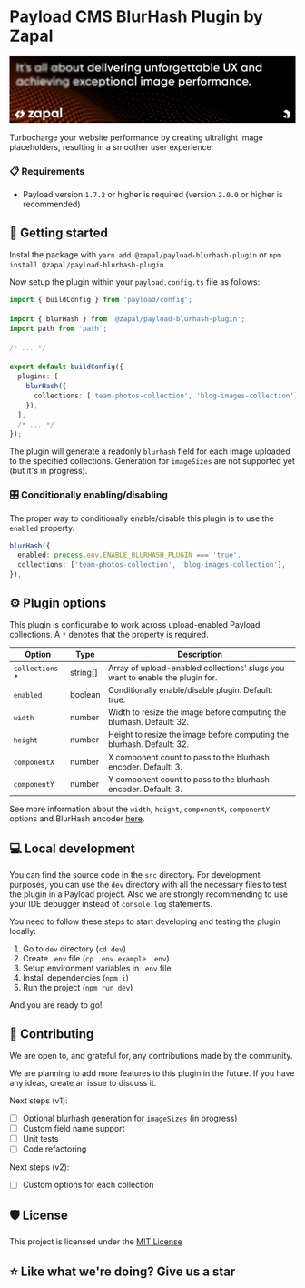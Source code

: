 # Payload CMS BlurHash Plugin by Zapal

[![](/github-banner.jpg)](https://www.zapal.tech)

Turbocharge your website performance by creating ultralight image placeholders, resulting in a smoother user experience.

### 📋 Requirements

- Payload version `1.7.2` or higher is required (version `2.0.0` or higher is recommended)

## 🚀 Getting started

Instal the package with `yarn add @zapal/payload-blurhash-plugin` or `npm install @zapal/payload-blurhash-plugin`

Now setup the plugin within your `payload.config.ts` file as follows:

```ts
import { buildConfig } from 'payload/config';

import { blurHash } from '@zapal/payload-blurhash-plugin';
import path from 'path';

/* ... */

export default buildConfig({
  plugins: [
    blurHash({
      collections: ['team-photos-collection', 'blog-images-collection'],
    }),
  ],
  /* ... */
});
```

The plugin will generate a readonly `blurhash` field for each image uploaded to the specified collections. Generation
for `imageSizes` are not supported yet (but it's in progress).

### 🎛️ Conditionally enabling/disabling

The proper way to conditionally enable/disable this plugin is to use the `enabled` property.

```ts
blurHash({
  enabled: process.env.ENABLE_BLURHASH_PLUGIN === 'true',
  collections: ['team-photos-collection', 'blog-images-collection'],
}),
```

## ⚙️ Plugin options

This plugin is configurable to work across upload-enabled Payload collections. A `*` denotes that the property is
required.

| Option               | Type     | Description                                                                   |
| -------------------- | -------- | ----------------------------------------------------------------------------- |
| `collections` \* | string[] | Array of upload-enabled collections' slugs you want to enable the plugin for. |
| `enabled`            | boolean  | Conditionally enable/disable plugin. Default: true.                           |
| `width`              | number   | Width to resize the image before computing the blurhash. Default: 32.         |
| `height`             | number   | Height to resize the image before computing the blurhash. Default: 32.        |
| `componentX`         | number   | X component count to pass to the blurhash encoder. Default: 3.                |
| `componentY`         | number   | Y component count to pass to the blurhash encoder. Default: 3.                |

See more information about the `width`, `height`, `componentX`, `componentY` options and BlurHash encoder
[here](https://github.com/woltapp/blurhash#good-questions).

## 💻 Local development

You can find the source code in the `src` directory. For development purposes, you can use the `dev` directory with all
the necessary files to test the plugin in a Payload project. Also we are strongly recommending to use your IDE debugger
instead of `console.log` statements.

You need to follow these steps to start developing and testing the plugin locally:

1. Go to `dev` directory (`cd dev`)
2. Create `.env` file (`cp .env.example .env`)
3. Setup environment variables in `.env` file
4. Install dependencies (`npm i`)
5. Run the project (`npm run dev`)

And you are ready to go!

## 🤝 Contributing

We are open to, and grateful for, any contributions made by the community.

We are planning to add more features to this plugin in the future. If you have any ideas, create an issue to discuss it.

Next steps (v1):

- [ ] Optional blurhash generation for `imageSizes` (in progress)
- [ ] Custom field name support
- [ ] Unit tests
- [ ] Code refactoring

Next steps (v2):

- [ ] Custom options for each collection

## 🛡️ License

This project is licensed under the [MIT License](/LICENSE)

## ⭐ Like what we're doing? Give us a star
